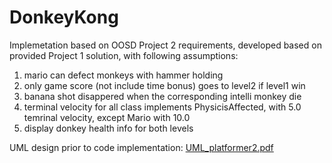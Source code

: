 # DonkeyKong
Implemetation based on OOSD Project 2 requirements, 
developed based on provided Project 1 solution,
with following assumptions:
1. mario can defect monkeys with hammer holding
2. only game score (not include time bonus) goes to level2 if level1 win
3. banana shot disappered when the corresponding intelli monkey die
4. terminal velocity for all class implements PhysicisAffected, with 5.0 temrinal velocity, except Mario with 10.0
5. display donkey health info for both levels

UML design prior to code implementation:
[UML_platformer2.pdf](https://github.com/user-attachments/files/21484655/UML_platformer2.pdf)
